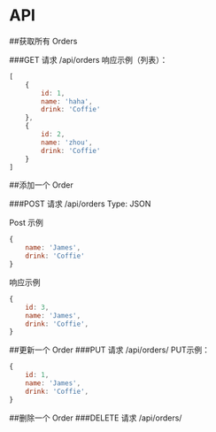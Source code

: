 
# API 

##获取所有 Orders

###GET 请求 /api/orders
响应示例（列表）：
```javascript
[
    {
        id: 1,
        name: 'haha',
        drink: 'Coffie'
    },
    {
        id: 2,
        name: 'zhou',
        drink: 'Coffie'
    }
]
```


##添加一个 Order

###POST 请求 /api/orders
Type: JSON

Post 示例
```javascript
{
    name: 'James',
    drink: 'Coffie'
}
```
响应示例
```javascript
{
    id: 3,
    name: 'James',
    drink: 'Coffie',
}
```


##更新一个 Order
###PUT 请求 /api/orders/<id>
PUT示例：
```javascript
{
    id: 1,
    name: 'James',
    drink: 'Coffie',
}
```

##删除一个 Order
###DELETE 请求 /api/orders/<id>
